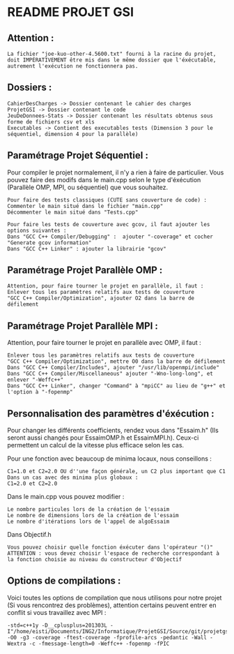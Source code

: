 # README PROJET GSI

## Attention :
	La fichier "joe-kuo-other-4.5600.txt" fourni à la racine du projet, doit IMPÉRATIVEMENT être mis dans le même dossier que l'éxécutable, autrement l'exécution ne fonctionnera pas.  

## Dossiers :
	CahierDesCharges -> Dossier contenant le cahier des charges  
	ProjetGSI -> Dossier contenant le code  
	JeuDeDonnees-Stats -> Dossier contenant les résultats obtenus sous forme de fichiers csv et xls  
	Executables -> Contient des executables tests (Dimension 3 pour le séquentiel, dimension 4 pour la parallèle)

## Paramétrage Projet Séquentiel :
Pour compiler le projet normalement, il n'y a rien à faire de particulier. Vous pouvez faire des modifs dans le main.cpp selon le type d'éxécution (Parallèle OMP, MPI, ou séquentiel) que vous souhaitez.  

	Pour faire des tests classiques (CUTE sans couverture de code) :  
	Commenter le main situé dans le fichier "main.cpp"  
	Décommenter le main situé dans "Tests.cpp"  

	Pour faire les tests de couverture avec gcov, il faut ajouter les options suivantes :  
	Dans "GCC C++ Compiler/Debugging" :  ajouter "-coverage" et cocher "Generate gcov information"  
	Dans "GCC C++ Linker" : ajouter la librairie "gcov"  

## Paramétrage Projet Parallèle OMP :
	Attention, pour faire tourner le projet en parallèle, il faut :  
	Enlever tous les paramètres relatifs aux tests de couverture  
	"GCC C++ Compiler/Optimization", ajouter O2 dans la barre de défilement
	
## Paramétrage Projet Parallèle MPI :
Attention, pour faire tourner le projet en parallèle avec OMP, il faut :  

	Enlever tous les paramètres relatifs aux tests de couverture  
	"GCC C++ Compiler/Optimization", mettre O0 dans la barre de défilement
	Dans "GCC C++ Compiler/Includes", ajouter "/usr/lib/openmpi/include"
	Dans "GCC C++ Compiler/Miscellaneous" ajouter "-Wno-long-long", et enlever "-Weffc++"
	Dans "GCC C++ Linker", changer "Command" à "mpiCC" au lieu de "g++" et l'option à "-fopenmp"
	

## Personnalisation des paramètres d'éxécution :
Pour changer les différents coefficients, rendez vous dans "Essaim.h" (Ils seront aussi changés pour EssaimOMP.h et EssaimMPI.h). Ceux-ci permettent un calcul de la vitesse plus efficace selon les cas.  

Pour une fonction avec beaucoup de minima locaux, nous conseillons :  

	C1=1.0 et C2=2.0 OU d''une façon générale, un C2 plus important que C1  
	Dans un cas avec des minima plus globaux :  
	C1=2.0 et C2=2.0  

Dans le main.cpp vous pouvez modifier :  

	Le nombre particules lors de la création de l'essaim  
	Le nombre de dimensions lors de la création de l'essaim  
	Le nombre d'itérations lors de l'appel de algoEssaim  

Dans Objectif.h  

	Vous pouvez choisir quelle fonction éxécuter dans l'opérateur "()"  
	ATTENTION : vous devez choisir l'espace de recherche correspondant à la fonction choisie au niveau du constructeur d'Objectif  
	
## Options de compilations :
Voici toutes les options de compilation que nous utilisons pour notre projet (Si vous rencontrez des problèmes), attention certains peuvent entrer en conflit si vous travaillez avec MPI :  

	-std=c++1y -D__cplusplus=201303L -I"/home/eisti/Documents/ING2/Informatique/ProjetGSI/Source/git/projetgsi/ProjetGSI/cute" -O0 -g3 -coverage -ftest-coverage -fprofile-arcs -pedantic -Wall -Wextra -c -fmessage-length=0 -Weffc++ -fopenmp -fPIC  

